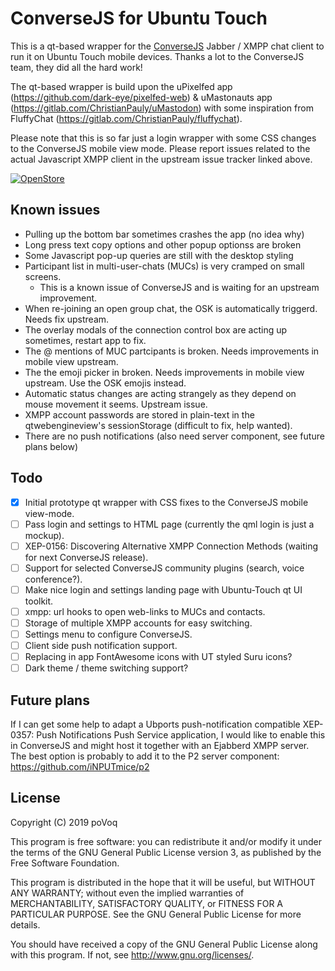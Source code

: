 # ConverseJS for Ubuntu Touch

This is a qt-based wrapper for the [ConverseJS](https://github.com/conversejs/converse.js/) Jabber / XMPP chat client to run it on Ubuntu Touch mobile devices. Thanks a lot to the ConverseJS team, they did all the hard work!

The qt-based wrapper is build upon the uPixelfed app (https://github.com/dark-eye/pixelfed-web) & uMastonauts app (https://gitlab.com/ChristianPauly/uMastodon) with some inspiration from FluffyChat (https://gitlab.com/ChristianPauly/fluffychat).

Please note that this is so far just a login wrapper with some CSS changes to the ConverseJS mobile view mode. Please report issues related to the actual Javascript XMPP client in the upstream issue tracker linked above.

[![OpenStore](https://open-store.io/badges/en_US.png)](https://open-store.io/app/conversejs.povoq)

## Known issues
- Pulling up the bottom bar sometimes crashes the app (no idea why)
- Long press text copy options and other popup optionss are broken
- Some Javascript pop-up queries are still with the desktop styling
- Participant list in multi-user-chats (MUCs) is very cramped on small screens.
  - This is a known issue of ConverseJS and is waiting for an upstream improvement.
- When re-joining an open group chat, the OSK is automatically triggerd. Needs fix upstream.
- The overlay modals of the connection control box are acting up sometimes, restart app to fix.
- The @ mentions of MUC partcipants is broken. Needs improvements in mobile view upstream.
- The the emoji picker in broken. Needs improvements in mobile view upstream. Use the OSK emojis instead.
- Automatic status changes are acting strangely as they depend on mouse movement it seems. Upstream issue.
- XMPP account passwords are stored in plain-text in the qtwebengineview's sessionStorage (difficult to fix, help wanted).
- There are no push notifications (also need server component, see future plans below)

## Todo
- [x] Initial prototype qt wrapper with CSS fixes to the ConverseJS mobile view-mode.
- [ ] Pass login and settings to HTML page (currently the qml login is just a mockup).
- [ ] XEP-0156: Discovering Alternative XMPP Connection Methods (waiting for next ConverseJS release).
- [ ] Support for selected ConverseJS community plugins (search, voice conference?).
- [ ] Make nice login and settings landing page with Ubuntu-Touch qt UI toolkit.
- [ ] xmpp: url hooks to open web-links to MUCs and contacts.
- [ ] Storage of multiple XMPP accounts for easy switching.
- [ ] Settings menu to configure ConverseJS.
- [ ] Client side push notification support.
- [ ] Replacing in app FontAwesome icons with UT styled Suru icons?
- [ ] Dark theme / theme switching support?

## Future plans
If I can get some help to adapt a Ubports push-notification compatible XEP-0357: Push Notifications Push Service application, I would like to enable this in ConverseJS and might host it together with an Ejabberd XMPP server.
The best option is probably to add it to the P2 server component: https://github.com/iNPUTmice/p2

## License

Copyright (C) 2019  poVoq

This program is free software: you can redistribute it and/or modify it under the terms of the GNU General Public License version 3, as published
by the Free Software Foundation.

This program is distributed in the hope that it will be useful, but WITHOUT ANY WARRANTY; without even the implied warranties of MERCHANTABILITY, SATISFACTORY QUALITY, or FITNESS FOR A PARTICULAR PURPOSE.  See the GNU General Public License for more details.

You should have received a copy of the GNU General Public License along with this program.  If not, see <http://www.gnu.org/licenses/>.
